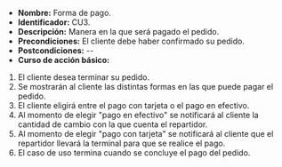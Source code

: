 * **Nombre:**
 Forma de pago.
 * **Identificador:**
 CU3.
 * **Descripción:**
 Manera en la que será pagado el pedido. 
 * **Precondiciones:**
 El cliente debe haber confirmado su pedido. 
 * **Postcondiciones:**
 --
 * **Curso de acción básico:**
1. El cliente desea terminar su pedido.
2. Se mostrarán al cliente las distintas formas en las que puede pagar el pedido. 
3. El cliente eligirá entre el pago con tarjeta o el pago en efectivo. 
4. Al momento de elegir "pago en efectivo" se notificará al cliente la cantidad de cambio con la que cuenta el repartidor.  
5. Al momento de elegir "pago con tarjeta" se notificará al cliente que el repartidor llevará la terminal para que se realice el pago.
6. El caso de uso termina cuando se concluye el pago del pedido. 
